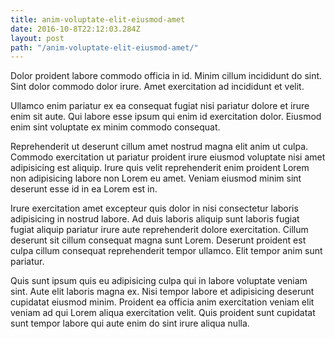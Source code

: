 ```yaml
---
title: anim-voluptate-elit-eiusmod-amet
date: 2016-10-8T22:12:03.284Z
layout: post
path: "/anim-voluptate-elit-eiusmod-amet/"
---
```


Dolor proident labore commodo officia in id. Minim cillum incididunt do sint. Sint dolor commodo dolor irure. Amet exercitation ad incididunt et velit.

Ullamco enim pariatur ex ea consequat fugiat nisi pariatur dolore et irure enim sit aute. Qui labore esse ipsum qui enim id exercitation dolor. Eiusmod enim sint voluptate ex minim commodo consequat.

Reprehenderit ut deserunt cillum amet nostrud magna elit anim ut culpa. Commodo exercitation ut pariatur proident irure eiusmod voluptate nisi amet adipisicing est aliquip. Irure quis velit reprehenderit enim proident Lorem non adipisicing labore non Lorem eu amet. Veniam eiusmod minim sint deserunt esse id in ea Lorem est in.

Irure exercitation amet excepteur quis dolor in nisi consectetur laboris adipisicing in nostrud labore. Ad duis laboris aliquip sunt laboris fugiat fugiat aliquip pariatur irure aute reprehenderit dolore exercitation. Cillum deserunt sit cillum consequat magna sunt Lorem. Deserunt proident est culpa cillum consequat reprehenderit tempor ullamco. Elit tempor anim sunt pariatur.

Quis sunt ipsum quis eu adipisicing culpa qui in labore voluptate veniam sint. Aute elit laboris magna ex. Nisi tempor labore et adipisicing deserunt cupidatat eiusmod minim. Proident ea officia anim exercitation veniam elit veniam ad qui Lorem aliqua exercitation velit. Quis proident sunt cupidatat sunt tempor labore qui aute enim do sint irure aliqua nulla.